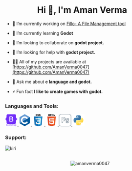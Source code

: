 <h1 align="center">Hi 👋, I'm Aman Verma</h1>


- 🔭 I’m currently working on [Fillo- A File Management tool](https://github.com/AmanVerma0047/Filo)

- 🌱 I’m currently learning **Godot**

- 👯 I’m looking to collaborate on **godot project.**

- 🤝 I’m looking for help with **godot project.**

- 👨‍💻 All of my projects are available at [https://github.com/AmanVerma0047](https://github.com/AmanVerma0047)

- 💬 Ask me about **c language and godot.**

- ⚡ Fun fact **I like to create games with godot.**


<h3 align="left">Languages and Tools:</h3>
<p align="left"> <a href="https://getbootstrap.com" target="_blank" rel="noreferrer"> <img src="https://raw.githubusercontent.com/devicons/devicon/master/icons/bootstrap/bootstrap-plain-wordmark.svg" alt="bootstrap" width="40" height="40"/> </a> <a href="https://www.cprogramming.com/" target="_blank" rel="noreferrer"> <img src="https://raw.githubusercontent.com/devicons/devicon/master/icons/c/c-original.svg" alt="c" width="40" height="40"/> </a> <a href="https://www.w3schools.com/css/" target="_blank" rel="noreferrer"> <img src="https://raw.githubusercontent.com/devicons/devicon/master/icons/css3/css3-original-wordmark.svg" alt="css3" width="40" height="40"/> </a> <a href="https://www.w3.org/html/" target="_blank" rel="noreferrer"> <img src="https://raw.githubusercontent.com/devicons/devicon/master/icons/html5/html5-original-wordmark.svg" alt="html5" width="40" height="40"/> </a> <a href="https://www.photoshop.com/en" target="_blank" rel="noreferrer"> <img src="https://raw.githubusercontent.com/devicons/devicon/master/icons/photoshop/photoshop-line.svg" alt="photoshop" width="40" height="40"/> </a> <a href="https://www.python.org" target="_blank" rel="noreferrer"> <img src="https://raw.githubusercontent.com/devicons/devicon/master/icons/python/python-original.svg" alt="python" width="40" height="40"/> </a> </p>

<h3 align="left">Support:</h3>
<p><a href="https://www.buymeacoffee.com/kiri"> <img align="left" src="https://cdn.buymeacoffee.com/buttons/v2/default-yellow.png" height="50" width="210" alt="kiri" /></a></p><br><br>

<p>&nbsp;<img align="center" src="https://github-readme-stats.vercel.app/api?username=amanverma0047&show_icons=true&locale=en" alt="amanverma0047" /></p>

